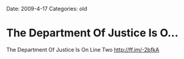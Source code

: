 Date: 2009-4-17
Categories: old

# The Department Of Justice Is O...

The Department Of Justice Is On Line Two <a href="http://ff.im/-2bfkA" rel="nofollow">http://ff.im/-2bfkA</a>
